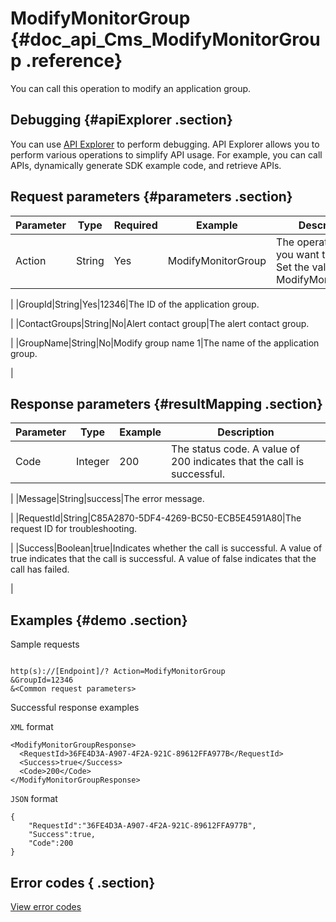 # ModifyMonitorGroup {#doc_api_Cms_ModifyMonitorGroup .reference}

You can call this operation to modify an application group.

## Debugging {#apiExplorer .section}

You can use [API Explorer](https://api.aliyun.com/#product=Cms&api=ModifyMonitorGroup) to perform debugging. API Explorer allows you to perform various operations to simplify API usage. For example, you can call APIs, dynamically generate SDK example code, and retrieve APIs.

## Request parameters {#parameters .section}

|Parameter|Type|Required|Example|Description|
|---------|----|--------|-------|-----------|
|Action|String|Yes|ModifyMonitorGroup|The operation that you want to perform. Set the value to ModifyMonitorGroup.

 |
|GroupId|String|Yes|12346|The ID of the application group.

 |
|ContactGroups|String|No|Alert contact group|The alert contact group.

 |
|GroupName|String|No|Modify group name 1|The name of the application group.

 |

## Response parameters {#resultMapping .section}

|Parameter|Type|Example|Description|
|---------|----|-------|-----------|
|Code|Integer|200|The status code. A value of 200 indicates that the call is successful.

 |
|Message|String|success|The error message.

 |
|RequestId|String|C85A2870-5DF4-4269-BC50-ECB5E4591A80|The request ID for troubleshooting.

 |
|Success|Boolean|true|Indicates whether the call is successful. A value of true indicates that the call is successful. A value of false indicates that the call has failed.

 |

## Examples {#demo .section}

Sample requests

``` {#request_demo}

http(s)://[Endpoint]/? Action=ModifyMonitorGroup
&GroupId=12346
&<Common request parameters>

```

Successful response examples

`XML` format

``` {#xml_return_success_demo}
<ModifyMonitorGroupResponse>
  <RequestId>36FE4D3A-A907-4F2A-921C-89612FFA977B</RequestId>
  <Success>true</Success> 
  <Code>200</Code>
</ModifyMonitorGroupResponse>

```

`JSON` format

``` {#json_return_success_demo}
{
	"RequestId":"36FE4D3A-A907-4F2A-921C-89612FFA977B",
	"Success":true,
	"Code":200
}
```

## Error codes { .section}

[View error codes](https://error-center.aliyun.com/status/product/Cms)

